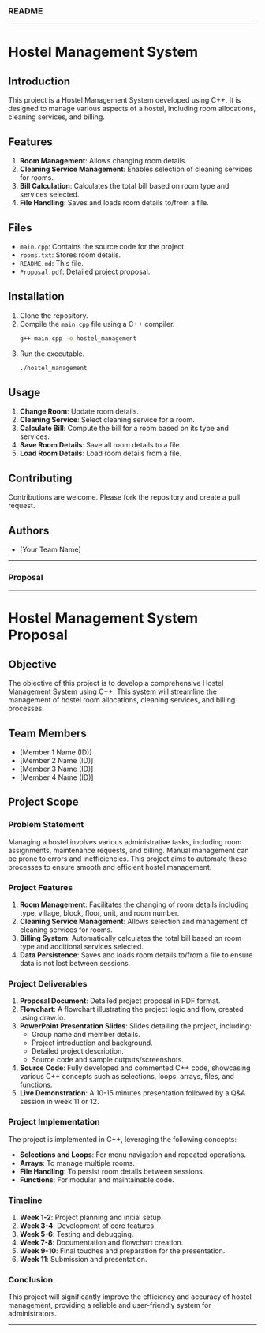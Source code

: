 ### README

---

# Hostel Management System

## Introduction

This project is a Hostel Management System developed using C++. It is designed to manage various aspects of a hostel, including room allocations, cleaning services, and billing.

## Features

1. **Room Management**: Allows changing room details.
2. **Cleaning Service Management**: Enables selection of cleaning services for rooms.
3. **Bill Calculation**: Calculates the total bill based on room type and services selected.
4. **File Handling**: Saves and loads room details to/from a file.

## Files

- `main.cpp`: Contains the source code for the project.
- `rooms.txt`: Stores room details.
- `README.md`: This file.
- `Proposal.pdf`: Detailed project proposal.

## Installation

1. Clone the repository.
2. Compile the `main.cpp` file using a C++ compiler.
   ```bash
   g++ main.cpp -o hostel_management
   ```
3. Run the executable.
   ```bash
   ./hostel_management
   ```

## Usage

1. **Change Room**: Update room details.
2. **Cleaning Service**: Select cleaning service for a room.
3. **Calculate Bill**: Compute the bill for a room based on its type and services.
4. **Save Room Details**: Save all room details to a file.
5. **Load Room Details**: Load room details from a file.

## Contributing

Contributions are welcome. Please fork the repository and create a pull request.

## Authors

- [Your Team Name]

---

### Proposal

---

# Hostel Management System Proposal

## Objective

The objective of this project is to develop a comprehensive Hostel Management System using C++. This system will streamline the management of hostel room allocations, cleaning services, and billing processes.

## Team Members

- [Member 1 Name (ID)]
- [Member 2 Name (ID)]
- [Member 3 Name (ID)]
- [Member 4 Name (ID)]

## Project Scope

### Problem Statement

Managing a hostel involves various administrative tasks, including room assignments, maintenance requests, and billing. Manual management can be prone to errors and inefficiencies. This project aims to automate these processes to ensure smooth and efficient hostel management.

### Project Features

1. **Room Management**: Facilitates the changing of room details including type, village, block, floor, unit, and room number.
2. **Cleaning Service Management**: Allows selection and management of cleaning services for rooms.
3. **Billing System**: Automatically calculates the total bill based on room type and additional services selected.
4. **Data Persistence**: Saves and loads room details to/from a file to ensure data is not lost between sessions.

### Project Deliverables

1. **Proposal Document**: Detailed project proposal in PDF format.
2. **Flowchart**: A flowchart illustrating the project logic and flow, created using draw.io.
3. **PowerPoint Presentation Slides**: Slides detailing the project, including:
   - Group name and member details.
   - Project introduction and background.
   - Detailed project description.
   - Source code and sample outputs/screenshots.
4. **Source Code**: Fully developed and commented C++ code, showcasing various C++ concepts such as selections, loops, arrays, files, and functions.
5. **Live Demonstration**: A 10-15 minutes presentation followed by a Q&A session in week 11 or 12.

### Project Implementation

The project is implemented in C++, leveraging the following concepts:

- **Selections and Loops**: For menu navigation and repeated operations.
- **Arrays**: To manage multiple rooms.
- **File Handling**: To persist room details between sessions.
- **Functions**: For modular and maintainable code.

### Timeline

1. **Week 1-2**: Project planning and initial setup.
2. **Week 3-4**: Development of core features.
3. **Week 5-6**: Testing and debugging.
4. **Week 7-8**: Documentation and flowchart creation.
5. **Week 9-10**: Final touches and preparation for the presentation.
6. **Week 11**: Submission and presentation.

### Conclusion

This project will significantly improve the efficiency and accuracy of hostel management, providing a reliable and user-friendly system for administrators.

---
